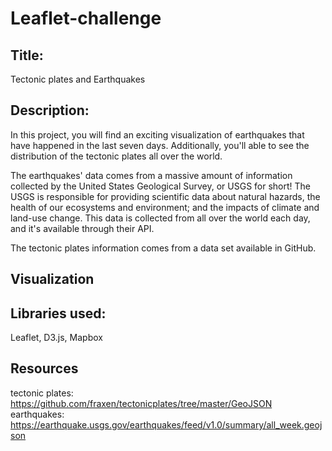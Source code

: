# Leaflet-challenge


## Title:
Tectonic plates and Earthquakes 

## Description:
In this project, you will find an exciting visualization of earthquakes that have happened in the last seven days. Additionally, you'll able to see the distribution of the tectonic plates all over the world.

The earthquakes' data comes from a massive amount of information collected by the United States Geological Survey, or USGS for short! The USGS is responsible for providing scientific data about natural hazards, the health of our ecosystems and environment; and the impacts of climate and land-use change. This data is collected from all over the world each day, and it's available through their API.

The tectonic plates information comes from a data set available in GitHub.

## Visualization


## Libraries used: 
Leaflet, D3.js, Mapbox 

## Resources
tectonic plates: https://github.com/fraxen/tectonicplates/tree/master/GeoJSON                                                                               
earthquakes: https://earthquake.usgs.gov/earthquakes/feed/v1.0/summary/all_week.geojson
